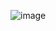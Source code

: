 ![image](https://user-images.githubusercontent.com/14274731/185495409-b2f8b206-deda-4b1a-8310-bcc3a75465d5.png)
